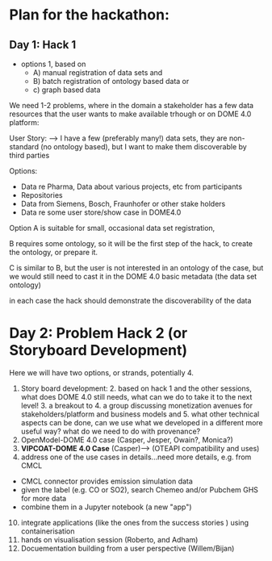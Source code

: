 # Plan for the hackathon: 

## Day 1: Hack 1

- options 1, based on 
  - A) manual registration of data sets and 
  - B) batch registration of ontology based data or 
  - c) graph based data 

We need 1-2 problems, where in the domain a stakeholder has a few data resources that the user wants to make available trhough or on DOME 4.0 platform: 

User Story: --> I have a few (preferably many!) data sets, they are non-standard (no ontology based), but I want to make them discoverable by third parties 

Options: 
 - Data re Pharma, Data about various projects, etc from participants
 - Repositories
 - Data from Siemens, Bosch, Fraunhofer or other stake holders 
 - Data re some user store/show case in DOME4.0 

Option A is suitable for small, occasional data set registration, 

B requires some ontology, so it will be the first step of the hack, to create the ontology, or prepare it. 

C is similar to B, but the user is not interested in an ontology of the case, but we would still need to cast it in the 
DOME 4.0 basic metadata (the data set ontology)

in each case the hack should demonstrate the discoverability of the data 

# Day 2: Problem Hack 2 (or Storyboard Development)
Here we will have two options, or strands, potentially 4. 
1. Story board development:
   2. based on hack 1 and the other sessions, what does DOME 4.0 still needs, what can we do to take it to the next level!
   3. a breakout to 
      4. a group discussing monetization avenues for stakeholders/platform and business models and 
      5. what other technical aspects can be done, can we use what we developed in a different more useful way? what do we need to do with provenance?
6. OpenModel-DOME 4.0 case (Casper, Jesper, Owain?, Monica?)
7. **VIPCOAT-DOME 4.0 Case** (Casper)--> (OTEAPI compatibility and uses)
8. address one of the use cases in details...need more details, e.g. from CMCL
  * CMCL connector provides emission simulation data
  * given the label (e.g. CO or SO2), search Chemeo and/or Pubchem GHS for more data
  * combine them in a Jupyter notebook (a new "app")
10. integrate applications (like the ones from the success stories ) using containerisation 
11. hands on visualisation session (Roberto, and Adham)
12. Docuementation building from a user perspective (Willem/Bijan)
